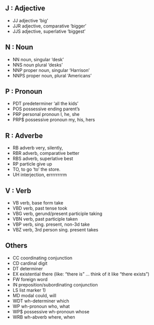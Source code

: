 ## J : Adjective
* JJ adjective ‘big’
* JJR adjective, comparative ‘bigger’
* JJS adjective, superlative ‘biggest’

## N : Noun
* NN noun, singular ‘desk’
* NNS noun plural ‘desks’
* NNP proper noun, singular ‘Harrison’
* NNPS proper noun, plural ‘Americans’
## P : Pronoun
* PDT predeterminer ‘all the kids’
* POS possessive ending parent’s
* PRP personal pronoun I, he, she
* PRP$ possessive pronoun my, his, hers
## R : Adverbe
* RB adverb very, silently,
* RBR adverb, comparative better
* RBS adverb, superlative best
* RP particle give up
* TO, to go ‘to’ the store.
* UH interjection, errrrrrrrm
## V : Verb
* VB verb, base form take
* VBD verb, past tense took
* VBG verb, gerund/present participle taking
* VBN verb, past participle taken
* VBP verb, sing. present, non-3d take
* VBZ verb, 3rd person sing. present takes
##       Others
* CC coordinating conjunction
* CD cardinal digit
* DT determiner
* EX existential there (like: “there is” … think of it like “there exists”)
* FW foreign word
* IN preposition/subordinating conjunction
* LS list marker 1)
* MD modal could, will
* WDT wh-determiner which
* WP wh-pronoun who, what
* WP$ possessive wh-pronoun whose
* WRB wh-abverb where, when